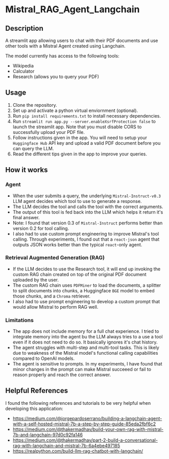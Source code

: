 # Mistral_RAG_Agent_Langchain

## Description
A streamlit app allowing users to chat with their PDF documents and use other tools with a Mistral Agent created using Langchain.

The model currently has access to the following tools:
- Wikipedia
- Calculator
- Research (allows you to query your PDF)

## Usage
1. Clone the repository.
2. Set up and activate a python virtual enviornment (optional).
3. Run `pip install requirements.txt` to install necessary dependencies.
4. Run `streamlit run app.py --server.enableXsrfProtection false` to launch the streamlit app. Note that you must disable CORS to successfully upload your PDF file.
5. Follow instructions given in the app. You will need to setup your `Huggingface Hub` API key and upload a valid PDF document before you can query the LLM.
6. Read the different tips given in the app to improve your queries.

## How it works

### Agent
- When the user submits a query, the underlying `Mistral-Instruct-v0.3` LLM agent decides which tool to use to generate a response.
- The LLM decides the tool and calls the tool with the correct arguments.
- The output of this tool is fed back into the LLM which helps it return it's final answer.
- Note: I found that version 0.3 of `Mistral-Instruct` performs better than version 0.2 for tool calling. 
- I also had to use custom prompt engineering to improve Mistral's tool calling. Through experiments, I found out that a `react-json` agent that outputs JSON works better than the typical `react`-only agent.

### Retrieval Augmented Generation (RAG)
- If the LLM decides to use the Research tool, it will end up invoking the custom RAG chain created on top of the original PDF document uploaded by the user.
- The custom RAG chain uses `PDFMiner` to load the documents, a splitter to split documents into chunks, a Huggingface `BGE` model to embed those chunks, and a `Chroma` retriever. 
- I also had to use prompt engineering to develop a custom prompt that would allow Mistral to perform RAG well.

### Limitations
- The app does not include memory for a full chat experience. I tried to integrate memory into the agent bu the LLM always tries to a use a tool even if it does not need to do so. It basically ignores it's chat history.
- The agent struggles with multi-step and multi-tool tasks. This is likely due to weakness of the Mistral model's functional calling capabilities compared to OpenAI models.
- The agent is sensitive to prompts. In my experiments, I have found that minor changes in the prompt can make Mistral succeeed or fail to reason properly and reach the correct answer.

## Helpful References
I found the following references and tutorials to be very helpful when developing this application:
- https://medium.com/@jorgepardoserrano/building-a-langchain-agent-with-a-self-hosted-mistral-7b-a-step-by-step-guide-85eda2fbf6c2
- https://medium.com/@thakermadhav/build-your-own-rag-with-mistral-7b-and-langchain-97d0c92fa146
- https://medium.com/@thakermadhav/part-2-build-a-conversational-rag-with-langchain-and-mistral-7b-6a4ebe497185
- https://realpython.com/build-llm-rag-chatbot-with-langchain/

